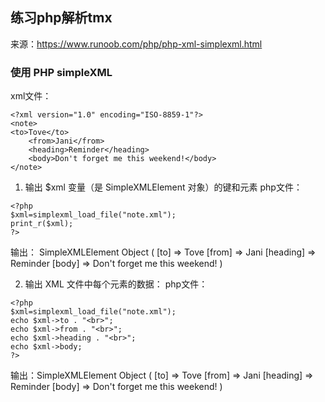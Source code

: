 ## 练习php解析tmx

来源：https://www.runoob.com/php/php-xml-simplexml.html

### 使用 PHP simpleXML
xml文件：
```
<?xml version="1.0" encoding="ISO-8859-1"?>
<note>
<to>Tove</to>
    <from>Jani</from>
    <heading>Reminder</heading>
    <body>Don't forget me this weekend!</body>
</note>
```

1. 输出 $xml 变量（是 SimpleXMLElement 对象）的键和元素
php文件：
```
<?php
$xml=simplexml_load_file("note.xml");
print_r($xml);
?>
```
输出： SimpleXMLElement Object ( [to] => Tove [from] => Jani [heading] => Reminder [body] => Don't forget me this weekend! )

2. 输出 XML 文件中每个元素的数据：
php文件：
```
<?php
$xml=simplexml_load_file("note.xml");
echo $xml->to . "<br>";
echo $xml->from . "<br>";
echo $xml->heading . "<br>";
echo $xml->body;
?>
```
输出：SimpleXMLElement Object ( [to] => Tove [from] => Jani [heading] => Reminder [body] => Don't forget me this weekend! )

